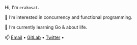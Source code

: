 Hi, I'm `erakosat`.

👀 I’m interested in concurrency and functional programming.

🌱 I’m currently learning Go & about life.

📫
[Email](mailto:erakosat@gmail.com) •
[GitLab](gitlab.com/erakosat) •
[Twitter](twitter.com/erakosat) •
